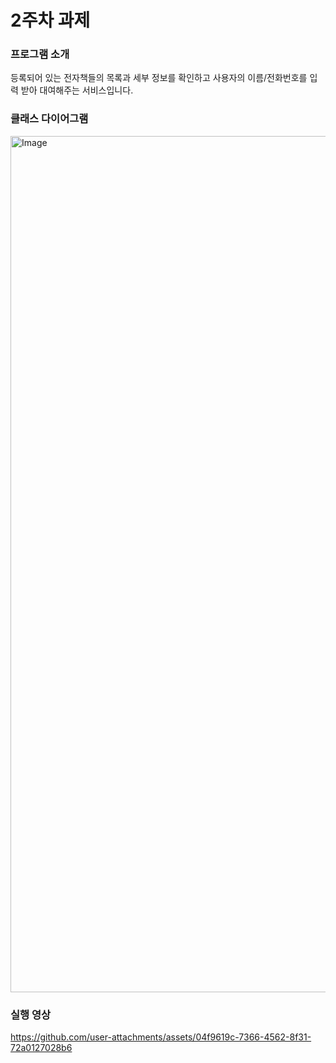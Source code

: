 # 2주차 과제
### 프로그램 소개
등록되어 있는 전자책들의 목록과 세부 정보를 확인하고 사용자의 이름/전화번호를 입력 받아
대여해주는 서비스입니다.

### 클래스 다이어그램
<img width="2935" height="1370" alt="Image" src="https://github.com/user-attachments/assets/6132271d-e31a-4cb2-b3c9-7dcafeb8eecb" />

### 실행 영상
https://github.com/user-attachments/assets/04f9619c-7366-4562-8f31-72a0127028b6

